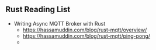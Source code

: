 ## Rust Reading List



* Writing Async MQTT Broker with Rust
  * https://hassamuddin.com/blog/rust-mqtt/overview/
  * https://hassamuddin.com/blog/rust-mqtt/ping-pong/
  * 

